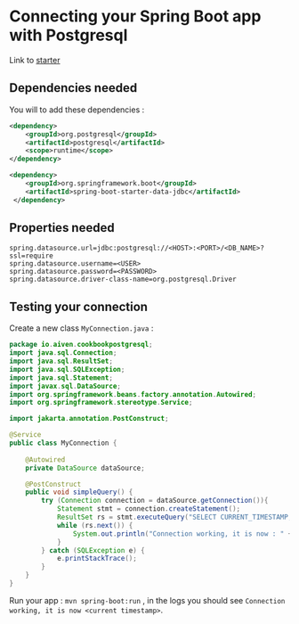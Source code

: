 # Connecting your Spring Boot app with Postgresql


Link to [starter](https://start.spring.io/#!type=maven-project&language=java&platformVersion=3.2.2&packaging=jar&jvmVersion=17&groupId=io.aiven&artifactId=cookbook-postgresql&name=cookbook-postgresql&description=Cookbook%20to%20connect%20Spring%20Boot%20to%20Postgresql&packageName=io.aiven.cookbook-postgresql&dependencies=postgresql,data-jdbc)


## Dependencies needed 

You will to add these dependencies : 

```xml
<dependency>
	<groupId>org.postgresql</groupId>
	<artifactId>postgresql</artifactId>
	<scope>runtime</scope>
</dependency>

<dependency>
    <groupId>org.springframework.boot</groupId>
    <artifactId>spring-boot-starter-data-jdbc</artifactId>
 </dependency>
```

## Properties needed

```
spring.datasource.url=jdbc:postgresql://<HOST>:<PORT>/<DB_NAME>?ssl=require
spring.datasource.username=<USER>
spring.datasource.password=<PASSWORD>
spring.datasource.driver-class-name=org.postgresql.Driver
```

## Testing your connection

Create a new class `MyConnection.java` : 

```java
package io.aiven.cookbookpostgresql;
import java.sql.Connection;
import java.sql.ResultSet;
import java.sql.SQLException;
import java.sql.Statement;
import javax.sql.DataSource;
import org.springframework.beans.factory.annotation.Autowired;
import org.springframework.stereotype.Service;

import jakarta.annotation.PostConstruct;

@Service
public class MyConnection {
    
    @Autowired
    private DataSource dataSource;

    @PostConstruct
    public void simpleQuery() {
        try (Connection connection = dataSource.getConnection()){
            Statement stmt = connection.createStatement();
            ResultSet rs = stmt.executeQuery("SELECT CURRENT_TIMESTAMP;");
            while (rs.next()) {
                System.out.println("Connection working, it is now : " + rs.getString(1));
            }
        } catch (SQLException e) {
            e.printStackTrace();
        }  
    }
}
```

Run your app : `mvn spring-boot:run` , in the logs you should see `Connection working, it is now <current timestamp>`.